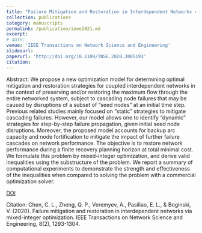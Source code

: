 ```yaml
---
title: "Failure Mitigation and Restoration in Interdependent Networks via Mixed-integer Optimization."
collection: publications
category: manuscripts
permalink: /publication/ieee2021.md
excerpt: 
# date: 
venue: 'IEEE Transactions on Network Science and Engineering'
slidesurl: 
paperurl: 'http://doi.org/10.1109/TNSE.2020.3005193'
citation: 
---
```


Abstract: We propose a new optimization model for determining optimal mitigation and restoration strategies for coupled interdependent networks in the context of preserving and/or restoring the maximum flow through the entire networked system, subject to cascading node failures that may be caused by disruptions of a subset of “seed nodes” at an initial time step. Previous related studies mainly focused on “static” strategies to mitigate cascading failures. However, our model allows one to identify “dynamic” strategies for step-by-step failure propagation, given initial seed node disruptions. Moreover, the proposed model accounts for backup arc capacity and node fortification to mitigate the impact of further failure cascades on network performance. The objective is to restore network performance during a finite recovery planning horizon at total minimal cost. We formulate this problem by mixed-integer optimization, and derive valid inequalities using the substructure of the problem. We report a summary of computational experiments to demonstrate the strength and effectiveness of the inequalities when compared to solving the problem with a commercial optimization solver.

[DOI](http://doi.org/10.1109/TNSE.2020.3005193)

Citation: Chen, C. L., Zheng, Q. P., Veremyev, A., Pasiliao, E. L., & Boginski, V. (2020). Failure mitigation and restoration in interdependent networks via mixed-integer optimization. IEEE Transactions on Network Science and Engineering, 8(2), 1293-1304.